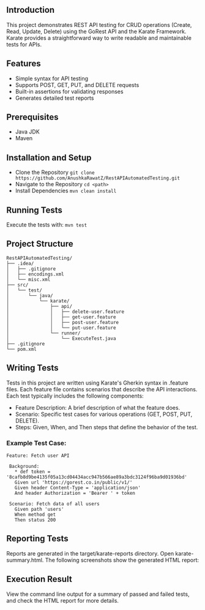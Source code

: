## Introduction
This project demonstrates REST API testing for CRUD operations (Create, Read, Update, Delete) using the GoRest API and the Karate Framework. Karate provides a straightforward way to write readable and maintainable tests for APIs.

## Features
* Simple syntax for API testing
* Supports POST, GET, PUT, and DELETE requests
* Built-in assertions for validating responses
* Generates detailed test reports

## Prerequisites
* Java JDK
* Maven

## Installation and Setup
* Clone the Repository
  ``` git clone https://github.com/AnushkaRawatZ/RestAPIAutomatedTesting.git ```
* Navigate to the Repository
  ``` cd <path> ```
* Install Dependencies
  ``` mvn clean install ```

## Running Tests
Execute the tests with:
 ``` mvn test ```

## Project Structure
```
RestAPIAutomatedTesting/
├── .idea/
│   ├── .gitignore
│   ├── encodings.xml
│   └── misc.xml
├── src/
│   └── test/
│       └── java/
│           └── karate/
│               ├── api/
│               │   ├── delete-user.feature
│               │   ├── get-user.feature
│               │   ├── post-user.feature
│               │   └── put-user.feature
│               └── runner/
│                   └── ExecuteTest.java
├── .gitignore
└── pom.xml
```
## Writing Tests
Tests in this project are written using Karate's Gherkin syntax in .feature files. Each feature file contains scenarios that describe the API interactions.
Each test typically includes the following components:
* Feature Description: A brief description of what the feature does.
* Scenario: Specific test cases for various operations (GET, POST, PUT, DELETE).
* Steps: Given, When, and Then steps that define the behavior of the test.
 ### Example Test Case:
 ```
Feature: Fetch user API

  Background:
    * def token = '8cafb8d9be4135f05a13cd04434acc947b566ae89a3bdc3124f96ba9d01936bd'
    Given url 'https://gorest.co.in/public/v1/'
    Given header Content-Type = 'application/json'
    And header Authorization = 'Bearer ' + token

  Scenario: Fetch data of all users
    Given path 'users'
    When method get
    Then status 200
```


## Reporting Tests
Reports are generated in the target/karate-reports directory. Open karate-summary.html.
The following screenshots show the generated HTML report: 


## Execution Result

View the command line output for a summary of passed and failed tests, and check the HTML report for more details.



